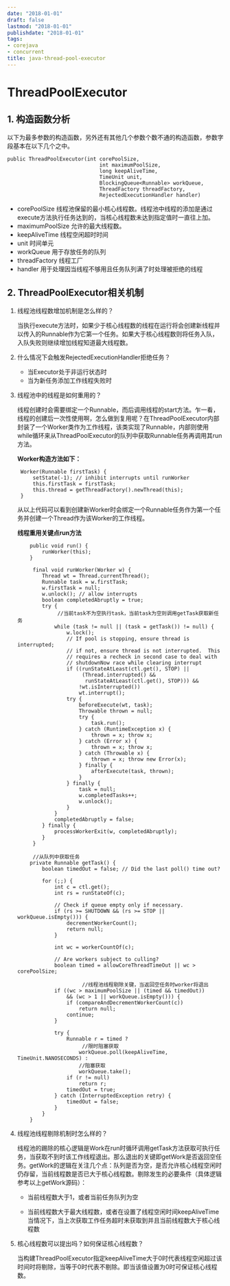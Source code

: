 ```yaml
---
date: "2018-01-01"
draft: false
lastmod: "2018-01-01"
publishdate: "2018-01-01"
tags:
- corejava
- concurrent
title: java-thread-pool-executor
---
```


# ThreadPoolExecutor

## 1. 构造函数分析

以下为最多参数的构造函数，另外还有其他几个参数个数不通的构造函数，参数字段基本在以下几个之中。

```
public ThreadPoolExecutor(int corePoolSize,
                              int maximumPoolSize,
                              long keepAliveTime,
                              TimeUnit unit,
                              BlockingQueue<Runnable> workQueue,
                              ThreadFactory threadFactory,
                              RejectedExecutionHandler handler)
```

* corePoolSize 线程池保留的最小核心线程数。线程池中线程的添加是通过execute方法执行任务达到的，当核心线程数未达到指定值时一直往上加。
* maximumPoolSize 允许的最大线程数。
* keepAliveTime 线程空闲超时时间
* unit 时间单元
* workQueue 用于存放任务的队列
* threadFactory 线程工厂
* handler 用于处理因当线程不够用且任务队列满了时处理被拒绝的线程

## 2. ThreadPoolExecutor相关机制

1. 线程池线程数增加机制是怎么样的？

   当执行execute方法时，如果少于核心线程数的线程在运行将会创建新线程并以传入的Runnable作为它第一个任务。如果大于核心线程数则将任务入队，入队失败则继续增加线程知道最大线程数。

2. 什么情况下会触发RejectedExecutionHandler拒绝任务？

   * 当Executor处于非运行状态时
   * 当为新任务添加工作线程失败时

3. 线程池中的线程是如何重用的？

   线程创建时会需要绑定一个Runnable，而后调用线程的start方法。乍一看，线程的创建后一次性使用啊，怎么做到复用呢？在ThreadPoolExecutor内部封装了一个Worker类作为工作线程，该类实现了Runnable，内部则使用while循环来从ThreadPoolExecutor的队列中获取Runnable任务再调用其run方法。

   **Worker构造方法如下：**

   ```
    Worker(Runnable firstTask) {
        setState(-1); // inhibit interrupts until runWorker
        this.firstTask = firstTask;
        this.thread = getThreadFactory().newThread(this);
    }
   ```

   从以上代码可以看到创建新Worker时会绑定一个Runnable任务作为第一个任务并创建一个Thread作为该Worker的工作线程。

   **线程重用关键点run方法**

   ```
       public void run() {
           runWorker(this);
       }
   
   		final void runWorker(Worker w) {
           Thread wt = Thread.currentThread();
           Runnable task = w.firstTask;
           w.firstTask = null;
           w.unlock(); // allow interrupts
           boolean completedAbruptly = true;
           try {
           		//当前task不为空执行task，当前task为空则调用getTask获取新任务
               while (task != null || (task = getTask()) != null) { 
                   w.lock();
                   // If pool is stopping, ensure thread is interrupted;
                   // if not, ensure thread is not interrupted.  This
                   // requires a recheck in second case to deal with
                   // shutdownNow race while clearing interrupt
                   if ((runStateAtLeast(ctl.get(), STOP) ||
                        (Thread.interrupted() &&
                         runStateAtLeast(ctl.get(), STOP))) &&
                       !wt.isInterrupted())
                       wt.interrupt();
                   try {
                       beforeExecute(wt, task);
                       Throwable thrown = null;
                       try {
                           task.run();
                       } catch (RuntimeException x) {
                           thrown = x; throw x;
                       } catch (Error x) {
                           thrown = x; throw x;
                       } catch (Throwable x) {
                           thrown = x; throw new Error(x);
                       } finally {
                           afterExecute(task, thrown);
                       }
                   } finally {
                       task = null;
                       w.completedTasks++;
                       w.unlock();
                   }
               }
               completedAbruptly = false;
           } finally {
               processWorkerExit(w, completedAbruptly);
           }
   		}
   		
   		//从队列中获取任务
       private Runnable getTask() {
           boolean timedOut = false; // Did the last poll() time out?
   
           for (;;) {
               int c = ctl.get();
               int rs = runStateOf(c);
   
               // Check if queue empty only if necessary.
               if (rs >= SHUTDOWN && (rs >= STOP || workQueue.isEmpty())) {
                   decrementWorkerCount();
                   return null;
               }
   
               int wc = workerCountOf(c);
   
               // Are workers subject to culling?
               boolean timed = allowCoreThreadTimeOut || wc > corePoolSize;
   
   						//线程池线程剔除关键，当返回空任务时worker将退出
               if ((wc > maximumPoolSize || (timed && timedOut))
                   && (wc > 1 || workQueue.isEmpty())) {
                   if (compareAndDecrementWorkerCount(c))
                       return null;
                   continue;
               }
   
               try {
                   Runnable r = timed ?
                   		//限时阻塞获取
                       workQueue.poll(keepAliveTime, TimeUnit.NANOSECONDS) :
                       //阻塞获取
                       workQueue.take();
                   if (r != null)
                       return r;
                   timedOut = true;
               } catch (InterruptedException retry) {
                   timedOut = false;
               }
           }
       }
   ```

4. 线程池线程剔除机制时怎么样的？

   线程池的踢除的核心逻辑是Work在run时循环调用getTask方法获取可执行任务，当获取不到时该工作线程退出。那么退出的关键即getWork是否返回空任务。getWork的逻辑在关注几个点：队列是否为空，是否允许核心线程空闲时仍存留，当前线程数是否已大于核心线程数。剔除发生的必要条件（具体逻辑参考以上getWork源码）：

   * 当前线程数大于1，或者当前任务队列为空

   * 当前线程数大于最大线程数，或者在设置了线程空闲时间keepAliveTime当情况下，当上次获取工作任务超时未获取到并且当前线程数大于核心线程数

5. 核心线程数可以提出吗？如何保证核心线程数？

   当构建ThreadPoolExecutor指定keepAliveTime大于0时代表线程空闲超过该时间时将剔除，当等于0时代表不剔除。即当该值设置为0时可保证核心线程数。